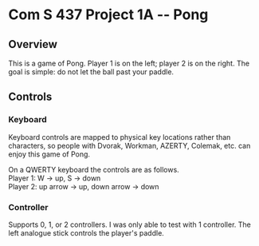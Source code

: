 # Com S 437 Project 1A -- Pong

## Overview
This is a game of Pong.  Player 1 is on the left; player 2 is on the right.  The
goal is simple: do not let the ball past your paddle.

## Controls
### Keyboard
Keyboard controls are mapped to physical key locations rather than characters,
so people with Dvorak, Workman, AZERTY, Colemak, etc. can enjoy this game of
Pong.

On a QWERTY keyboard the controls are as follows.  
Player 1: W -> up, S -> down  
Player 2: up arrow -> up, down arrow -> down

### Controller
Supports 0, 1, or 2 controllers.  I was only able to test with 1 controller.
The left analogue stick controls the player's paddle.